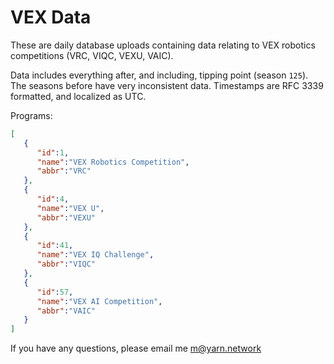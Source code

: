 # VEX Data

These are daily database uploads containing data relating to VEX robotics competitions (VRC, VIQC, VEXU, VAIC).

Data includes everything after, and including, tipping point (season `125`). The seasons before have very inconsistent data. Timestamps are RFC 3339 formatted, and localized as UTC.

Programs:
```json
[
   {
      "id":1,
      "name":"VEX Robotics Competition",
      "abbr":"VRC"
   },
   {
      "id":4,
      "name":"VEX U",
      "abbr":"VEXU"
   },
   {
      "id":41,
      "name":"VEX IQ Challenge",
      "abbr":"VIQC"
   },
   {
      "id":57,
      "name":"VEX AI Competition",
      "abbr":"VAIC"
   }
]
```

If you have any questions, please email me <m@yarn.network>
